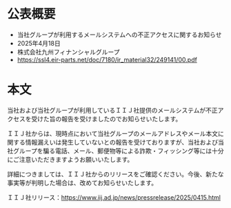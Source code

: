 # 公表概要
- 当社グループが利用するメールシステムへの不正アクセスに関するお知らせ
- 2025年4月18日
- 株式会社九州フィナンシャルグループ
- https://ssl4.eir-parts.net/doc/7180/ir_material32/249141/00.pdf

# 本文
当社および当社グループが利用しているＩＩＪ社提供のメールシステムが不正アクセスを受けた旨の報告を受けましたのでお知らせいたします。

ＩＩＪ社からは、現時点において当社グループのメールアドレスやメール本文に関する情報漏えいは発生していないとの報告を受けておりますが、当社および当社グループを騙る電話、メール、郵便物等による詐欺・フィッシング等には十分にご注意いただきますようお願いいたします。

詳細につきましては、ＩＩＪ社からのリリースをご確認ください。今後、新たな事実等が判明した場合は、改めてお知らせいたします。

ＩＩＪ社リリース：https://www.iij.ad.jp/news/pressrelease/2025/0415.html
